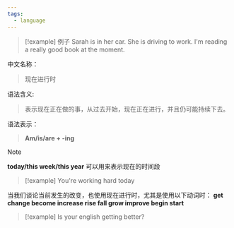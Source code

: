 ```yaml
---
tags:
  - language
---
```

> [!example] 例子
> Sarah is in her car. She is driving to work.
> I'm reading a really good book at the moment.

中文名称：
> 现在进行时

语法含义:
> 表示现在正在做的事，从过去开始，现在正在进行，并且仍可能持续下去。

语法表示：
> **Am/is/are + -ing**

> [!note]
> **today/this week/this year** 可以用来表示现在的时间段
> > [!example]
> > You're working hard today
> 
> 当我们谈论当前发生的改变，也使用现在进行时，尤其是使用以下动词时：
> **get change become increase rise fall grow improve begin start**
> > [!example]
> > Is your english getting better?



